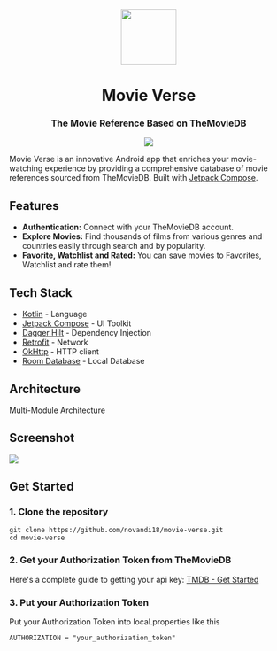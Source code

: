 <div align="center">
  <img src="https://i.ibb.co/0hkYTf0/movieverse.png" width="100px"/>
  <h1 align="center">Movie Verse</h1>
  <h3>The Movie Reference Based on TheMovieDB</h3>
</div>

<p align="center">
  <a href="https://skillicons.dev">
    <img src="https://skillicons.dev/icons?i=kotlin,androidstudio" />
  </a>
</p>

Movie Verse is an innovative Android app that enriches your movie-watching experience by providing a comprehensive database of movie references sourced from TheMovieDB. Built with [Jetpack Compose](https://developer.android.com/jetpack/compose).

## Features
- **Authentication:** Connect with your TheMovieDB account.
- **Explore Movies:** Find thousands of films from various genres and countries easily through search and by popularity.
- **Favorite, Watchlist and Rated:** You can save movies to Favorites, Watchlist and rate them!

## Tech Stack
- [Kotlin](https://kotlinlang.org/) - Language
- [Jetpack Compose](https://developer.android.com/jetpack/compose) - UI Toolkit
- [Dagger Hilt](https://dagger.dev/hilt/) - Dependency Injection
- [Retrofit](https://square.github.io/retrofit/) - Network
- [OkHttp](https://square.github.io/okhttp/) - HTTP client
- [Room Database](https://developer.android.com/reference/kotlin/androidx/room/RoomDatabase) - Local Database

## Architecture
Multi-Module Architecture

## Screenshot
<img src="https://i.ibb.co/zF6hGtn/movieverse-ss.png" />

## Get Started
### 1. Clone the repository

```shell
git clone https://github.com/novandi18/movie-verse.git
cd movie-verse
```
### 2. Get your Authorization Token from TheMovieDB
Here's a complete guide to getting your api key: [TMDB - Get Started](https://developer.themoviedb.org/docs/getting-started)

### 3. Put your Authorization Token
Put your Authorization Token into local.properties like this
```shell
AUTHORIZATION = "your_authorization_token"
```
